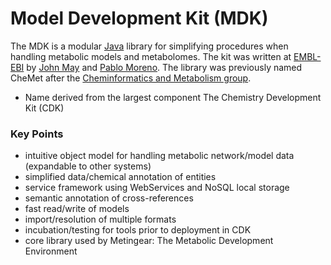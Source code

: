 # Model Development Kit (MDK)

The MDK is a modular [Java](http://www.java.com) library for simplifying procedures when handling metabolic models
and metabolomes. The kit was written at [EMBL-EBI](http://www.ebi.ac.uk) by [John May](http://www.github.com/johnmay)
and [Pablo Moreno](http://www.github.com/pcm32). The library was previously named CheMet after the
[Cheminformatics and Metabolism group](http://www.ebi.ac.uk/steinbeck).

* Name derived from the largest component The Chemistry Development Kit (CDK)

### Key Points
*    intuitive object model for handling metabolic network/model data (expandable to other systems)
*    simplified data/chemical annotation of entities
*    service framework using WebServices and NoSQL local storage
*    semantic annotation of cross-references
*    fast read/write of models
*    import/resolution of multiple formats
*    incubation/testing for tools prior to deployment in CDK
*    core library used by Metingear: The Metabolic Development Environment


